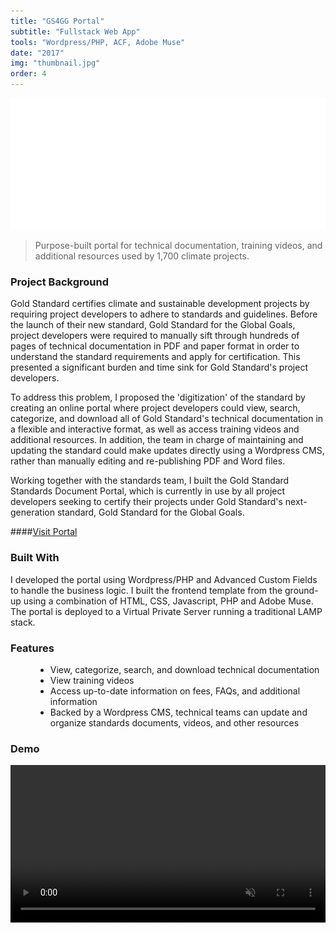 ```yaml
---
title: "GS4GG Portal"
subtitle: "Fullstack Web App"
tools: "Wordpress/PHP, ACF, Adobe Muse"
date: "2017"
img: "thumbnail.jpg"
order: 4
---
```

<div style="text-align: center;">
   <img src="gs4gg-animated-logo.gif">
</div>

> Purpose-built portal for technical documentation, training videos, and additional resources used by 1,700 climate projects.

### Project Background

Gold Standard certifies climate and sustainable development projects by requiring project developers to adhere to standards and guidelines. Before the launch of their new standard, Gold Standard for the Global Goals, project developers were required to manually sift through hundreds of pages of technical documentation in PDF and paper format in order to understand the standard requirements and apply for certification. This presented a significant burden and time sink for Gold Standard's project developers. 

To address this problem, I proposed the 'digitization' of the standard by creating an online portal where project developers could view, search, categorize, and download all of Gold Standard's technical documentation in a flexible and interactive format, as well as access training videos and additional resources. In addition, the team in charge of maintaining and updating the standard could make updates directly using a Wordpress CMS, rather than manually editing and re-publishing PDF and Word files. 

Working together with the standards team, I built the Gold Standard Standards Document Portal, which is currently in use by all project developers seeking to certify their projects under Gold Standard's next-generation standard, Gold Standard for the Global Goals.

####[Visit Portal](https://globalgoals.goldstandard.org/)

### Built With

 I developed the portal using Wordpress/PHP and Advanced Custom Fields to handle the business logic. I built the frontend template from the ground-up using a combination of HTML, CSS, Javascript, PHP and Adobe Muse. The portal is deployed to a Virtual Private Server running a traditional LAMP stack.

### Features 
<ul style="margin-left: 40px;">
   <li>View, categorize, search, and download technical documentation</li>
   <li>View training videos</li>
   <li>Access up-to-date information on fees, FAQs, and additional information </li>
   <li>Backed by a Wordpress CMS, technical teams can update and organize standards documents, videos, and other resources</li>
</ul>

### Demo

<video style="padding: 0 0 40px 0;" width="100%" muted controls loop>
    <source src="gs4gg-portal-demo.mp4" type="video/mp4">
</video>
